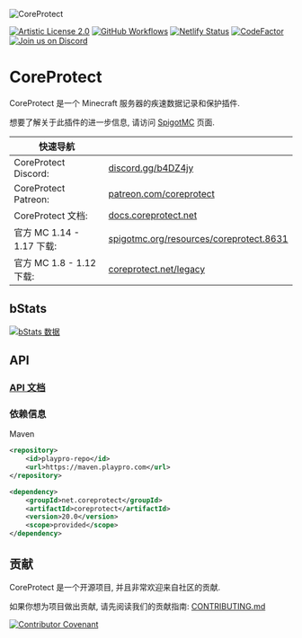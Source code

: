 ![CoreProtect](https://userfolio.com/uploads/coreprotect-banner-v19.png)

[![Artistic License 2.0](https://img.shields.io/github/license/PlayPro/CoreProtect?&logo=github)](LICENSE)
[![GitHub Workflows](https://github.com/PlayPro/CoreProtect/actions/workflows/build.yml/badge.svg)](https://github.com/PlayPro/CoreProtect/actions)
[![Netlify Status](https://img.shields.io/netlify/c1d26a0f-65c5-4e4b-95d7-e08af671ab67)](https://app.netlify.com/sites/coreprotect/deploys)
[![CodeFactor](https://www.codefactor.io/repository/github/playpro/coreprotect/badge)](https://www.codefactor.io/repository/github/playpro/coreprotect)
[![Join us on Discord](https://img.shields.io/discord/348680641560313868.svg?label=&logo=discord&logoColor=ffffff&color=7389D8&labelColor=6A7EC2)](https://discord.gg/b4DZ4jy)

CoreProtect
===========

CoreProtect 是一个 Minecraft 服务器的疾速数据记录和保护插件.

想要了解关于此插件的进一步信息, 请访问 [SpigotMC](https://www.spigotmc.org/resources/coreprotect.8631/) 页面.

| 快速导航 |  |
| --- | --- |
| CoreProtect Discord: | [discord.gg/b4DZ4jy](https://discord.gg/b4DZ4jy) |
| CoreProtect Patreon: | [patreon.com/coreprotect](https://www.patreon.com/coreprotect) |
| CoreProtect 文档: | [docs.coreprotect.net](https://docs.coreprotect.net) |
| 官方 MC 1.14 - 1.17 下载: | [spigotmc.org/resources/coreprotect.8631](https://www.spigotmc.org/resources/coreprotect.8631/) |
| 官方 MC 1.8 - 1.12 下载: | [coreprotect.net/legacy](https://coreprotect.net/legacy/) |

bStats
------
[![bStats 数据](https://bstats.org/signatures/bukkit/CoreProtect.svg)](https://bstats.org/plugin/bukkit/CoreProtect)

API
------
### [API 文档](https://docs.coreprotect.net/api/)

### 依赖信息
Maven
```xml
<repository>
    <id>playpro-repo</id>
    <url>https://maven.playpro.com</url>
</repository>
```
```xml
<dependency>
    <groupId>net.coreprotect</groupId>
    <artifactId>coreprotect</artifactId>
    <version>20.0</version>
    <scope>provided</scope>
</dependency>
```

贡献
------
CoreProtect 是一个开源项目, 并且非常欢迎来自社区的贡献.

如果你想为项目做出贡献, 请先阅读我们的贡献指南: [CONTRIBUTING.md](CONTRIBUTING.md)

[![Contributor Covenant](https://img.shields.io/badge/Contributor%20Covenant-2.0-4baaaa.svg)](CONTRIBUTING.md#code-of-conduct) 